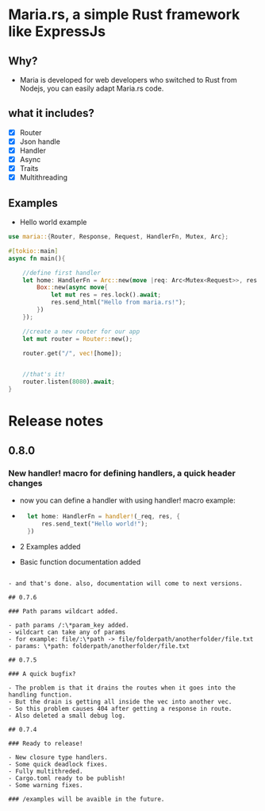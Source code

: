 # Maria.rs, a simple Rust framework like ExpressJs

## Why?

- Maria is developed for web developers who switched to Rust from Nodejs, you can easily adapt Maria.rs code.

## what it includes?

- [x] Router
- [x] Json handle
- [x] Handler
- [x] Async
- [x] Traits
- [x] Multithreading

## Examples

- Hello world example

```rust
use maria::{Router, Response, Request, HandlerFn, Mutex, Arc};

#[tokio::main]
async fn main(){

    //define first handler
    let home: HandlerFn = Arc::new(move |req: Arc<Mutex<Request>>, res: Arc<Mutex<Response>>|{
        Box::new(async move{
            let mut res = res.lock().await;
            res.send_html("Hello from maria.rs!");
        })
    });

    //create a new router for our app
    let mut router = Router::new();

    router.get("/", vec![home]);


    //that's it!
    router.listen(8080).await;
}
```

# Release notes

## 0.8.0

### New handler! macro for defining handlers, a quick header changes

- now you can define a handler with using handler! macro
  example:

- ```rust
    let home: HandlerFn = handler!(_req, res, {
        res.send_text("Hello world!");
    })
  ```

- 2 Examples added
- Basic function documentation added

```

- and that's done. also, documentation will come to next versions.

## 0.7.6

### Path params wildcart added.

- path params /:\*param_key added.
- wildcart can take any of params
- for example: file/:\*path -> file/folderpath/anotherfolder/file.txt
- params: \*path: folderpath/anotherfolder/file.txt

## 0.7.5

### A quick bugfix?

- The problem is that it drains the routes when it goes into the handling function.
- But the drain is getting all inside the vec into another vec.
- So this problem causes 404 after getting a response in route.
- Also deleted a small debug log.

## 0.7.4

### Ready to release!

- New closure type handlers.
- Some quick deadlock fixes.
- Fully multithreded.
- Cargo.toml ready to be publish!
- Some warning fixes.

### /examples will be avaible in the future.
```
